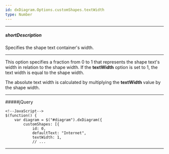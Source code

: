 ```yaml
---
id: dxDiagram.Options.customShapes.textWidth
type: Number
---
```

---
##### shortDescription
Specifies the shape text container's width.

---
This option specifies a fraction from 0 to 1 that represents the shape text's width in relation to the shape width. If the **textWidth** option is set to 1, the text width is equal to the shape width.

The absolute text width is calculated by multiplying the **textWidth** value by the shape width.

---
#####jQuery

    <!--JavaScript-->
    $(function() {
        var diagram = $("#diagram").dxDiagram({
            customShapes: [{
                id: 0,
                defaultText: "Internet",
                textWidth: 1,
                // ...
        
---